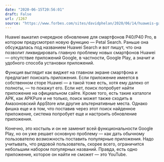 ```yaml
---
date: "2020-06-15T20:56:01"
draft: False
url: /1267
source: "https://www.forbes.com/sites/davidphelan/2020/06/14/huaweis-game-changing-innovation-could-fix-p40-pros-biggest-problem/#31f5e5a4766d"
---
```


Huawei выкатил очередное обновление для смартфонов P40/P40 Pro, в котором предусмотрел новую функцию — Petal Search. Раньше она обсуждалась под названием Huawei Search и вот пишут, что она позволит ликвидировать главную проблему новых смартфонов Huawei — отсутствие приложений Google, в частности, Google Play, а значит и удобного способа установки приложений.

Функция выглядит как виджет на главном экране смартфона и предлагает поискать приложения. Если приложение имеется в собственном сторе Huawei — а такой тоже есть, хотя ему далеко от полноты, — то покажут его. Если нет, поиск попробует найти приложение на официальном сайте. Кроме того, есть такие каталоги APK, как APKPure и не только, поиск может также сходить в Амазоновский AppStore или другие альтернативные места. Однако фишка еще и в том, что поставив через этот поиск найденное приложение, система попробует еще и настроить обновление приложения.

Конечно, это костыль и он не заменит всей функциональности Google Play, но он уже решает основную проблему — как дать обычному пользователю возможность поставить популярные приложения. Надо учитывать, что рядовой пользователь, скорее всего, ограничится небольшим набором популярных названий. Правда, есть одно приложение, которое он найти не сможет — это YouTube.
